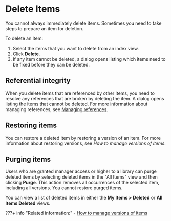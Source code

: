 # Delete Items

You cannot always immediately delete items. Sometimes you need to take steps to prepare an item for deletion.

To delete an item:

1.  Select the items that you want to delete from an index view.
2.  Click **Delete**.
3.  If any item cannot be deleted, a dialog opens listing which items need to be fixed before they can be deleted.

## Referential integrity

When you delete items that are referenced by other items, you need to resolve any references that are broken by deleting the item. A dialog opens listing the items that cannot be deleted. For more information about managing references, see [Managing references](references.md).

## Restoring items

You can restore a deleted item by restoring a version of an item. For more information about restoring versions, see *How to manage versions of items*.

## Purging items

Users who are granted manager access or higher to a library can purge deleted items by selecting deleted items in the "All Items" view and then clicking **Purge**. This action removes all occurrences of the selected item, including all versions. You cannot restore purged items.

You can view a list of deleted items in either the **My Items > Deleted** or **All Items Deleted** views.

???+ info "Related information:"
    - [How to manage versions of items](versions.md)
